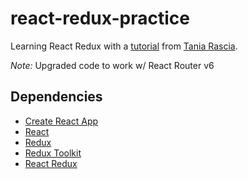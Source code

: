 # react-redux-practice
Learning React Redux with a [tutorial](https://www.taniarascia.com/redux-react-guide/) from [Tania Rascia](https://github.com/taniarascia).

_Note:_ Upgraded code to work w/ React Router v6

## Dependencies
- [Create React App](https://create-react-app.dev)
- [React](https://reactjs.org/)
- [Redux](https://redux.js.org/)
- [Redux Toolkit](https://redux-toolkit.js.org/)
- [React Redux](https://react-redux.js.org/)
